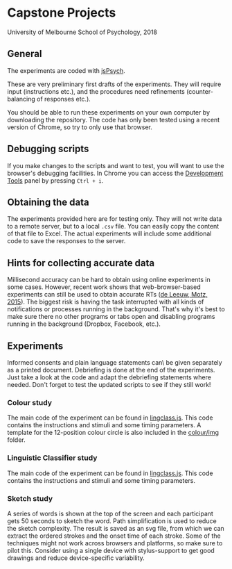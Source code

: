 # Capstone Projects 
University of Melbourne School of Psychology, 2018


## General

The experiments are coded with [jsPsych](https://www.jspsych.org/plugins/jspsych-html-keyboard-response/).

These are very preliminary first drafts of the experiments. They will require input (instructions etc.), and the 
procedures need refinements (counter-balancing of responses etc.).

You should be able to run these experiments on your own computer by downloading the repository.
The code has only been tested using a recent version of Chrome, so try to only use that browser.


## Debugging scripts
If you make changes to the scripts and want to test, you will want to use the browser's debugging facilities.
In Chrome you can access the [Development Tools](https://developers.google.com/web/tools/chrome-devtools/) panel by pressing <code>Ctrl + i</code>. 


## Obtaining the data
The experiments provided here are for testing only. They will not write data to a remote server,  but to a local <code>.csv</code> file.
You can easily copy the content of that file to Excel. 
The actual experiments will include some additional code to save the responses to the server.


## Hints for collecting accurate data
Millisecond accuracy can be hard to obtain using online experiments in some cases. However, recent work shows that web-browser-based experiments can still be used to obtain accurate RTs ([de Leeuw, Motz, 2015](https://link.springer.com/article/10.3758/s13428-015-0567-2)). The biggest risk is having the task interrupted with all kinds of notifications or processes running in the background. That's why it's best to make sure there no other programs or tabs open and disabling programs running in the background (Dropbox, Facebook, etc.).



## Experiments
Informed consents and plain language statements can\ be given separately as a printed document. 
Debriefing is done at the end of the experiments. Just take a look at the code and adapt the debriefing statements where needed. Don't forget to test the updated scripts to see if they still work!

### Colour study
The main code of the experiment can be found in [lingclass.js](./lingclass/js/lingclass.js).
This code contains the instructions and stimuli and some timing parameters. A template for the 12-position colour circle is also included in the [colour/img](./colour/img/) folder.


### Linguistic Classifier study
The main code of the experiment can be found in [lingclass.js](./js/lingclass.js).
This code contains the instructions and stimuli and some timing parameters.


### Sketch study
A series of words is shown at the top of the screen and each participant gets 50 seconds to sketch the word. Path simplification is used to reduce the sketch complexity. The result is saved as an svg file, from which we can extract the ordered strokes and the onset time of each stroke. 
Some of the techniques might not work across browsers and platforms, so make sure to pilot this.
Consider using a single device with stylus-support to get good drawings and reduce device-specific  variability.


